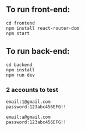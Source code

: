 ## To run front-end:
```
cd frontend
npm install react-router-dom
npm start
```

## To run back-end:
```
cd backend
npm install
npm run dev
```

### 2 accounts to test
```
email:1@gmail.com
password:123abc456EFG!!
```
```
email:a@gmail.com
password:123abc456EFG!!
```
